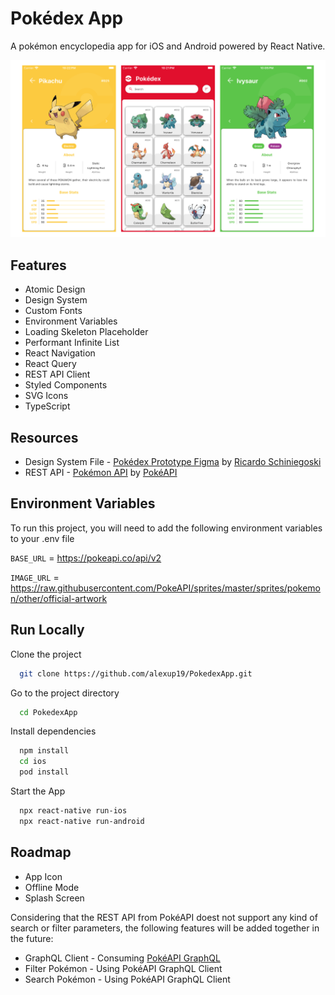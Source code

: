 
# Pokédex App

A pokémon encyclopedia app for iOS and Android powered by React Native.

![Image](assets/screenshots/main.png)
## Features

- Atomic Design
- Design System
- Custom Fonts
- Environment Variables
- Loading Skeleton Placeholder
- Performant Infinite List
- React Navigation
- React Query
- REST API Client
- Styled Components
- SVG Icons
- TypeScript


## Resources

- Design System File - [Pokédex Prototype Figma](https://www.figma.com/community/file/979132880663340794) by [Ricardo Schiniegoski](https://www.figma.com/@ricardohs)
- REST API - [Pokémon API](https://pokeapi.co/) by [PokéAPI](https://github.com/PokeAPI)


## Environment Variables

To run this project, you will need to add the following environment variables to your .env file

`BASE_URL` = https://pokeapi.co/api/v2

`IMAGE_URL` = https://raw.githubusercontent.com/PokeAPI/sprites/master/sprites/pokemon/other/official-artwork


## Run Locally

Clone the project

```bash
  git clone https://github.com/alexup19/PokedexApp.git
```

Go to the project directory

```bash
  cd PokedexApp
```

Install dependencies

```bash
  npm install
  cd ios
  pod install
```

Start the App

```bash
  npx react-native run-ios
  npx react-native run-android
```


## Roadmap

- App Icon
- Offline Mode
- Splash Screen

Considering that the REST API from PokéAPI doest not support any kind of search or filter parameters, the following features will be added together in the future:

- GraphQL Client - Consuming [PokéAPI GraphQL](https://pokeapi.co/docs/graphql) 
- Filter Pokémon - Using PokéAPI GraphQL Client
- Search Pokémon - Using PokéAPI GraphQL Client
